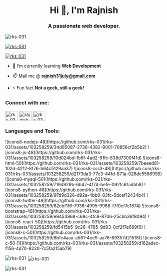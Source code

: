 
<h1 align="center">Hi 👋, I'm Rajnish</h1>
<h3 align="center">A passionate web developer.</h3>

<p align="left"> <img src="https://komarev.com/ghpvc/?username=rks-031&label=Profile%20views&color=0e75b6&style=flat" alt="rks-031" /> </p>

<p align="left"> <a href="https://github.com/ryo-ma/github-profile-trophy"><img src="https://github-profile-trophy.vercel.app/?username=rks-031" alt="rks-031" /></a> </p>

<p align="left"> <a href="https://twitter.com/rks_031" target="blank"><img src="https://img.shields.io/twitter/follow/rks_031?logo=twitter&style=for-the-badge" alt="rks_031" /></a> </p>

- 🌱 I’m currently learning **Web Development**

- 📫 Mail me @ **rajnish31july@gmail.com**

- ⚡ Fun fact **Not a geek, still a geek!**

<h3 align="left">Connect with me:</h3>
<p align="left">
<a href="https://twitter.com/rks_031" target="blank"><img align="center" src="https://raw.githubusercontent.com/rahuldkjain/github-profile-readme-generator/master/src/images/icons/Social/twitter.svg" alt="rks_031" height="30" width="40" /></a>
<a href="https://linkedin.com/in/rajnish kumar singh" target="blank"><img align="center" src="https://raw.githubusercontent.com/rahuldkjain/github-profile-readme-generator/master/src/images/icons/Social/linked-in-alt.svg" alt="rajnish kumar singh" height="30" width="40" /></a>
<a href="https://instagram.com/rks_031" target="blank"><img align="center" src="https://raw.githubusercontent.com/rahuldkjain/github-profile-readme-generator/master/src/images/icons/Social/instagram.svg" alt="rks_031" height="30" width="40" /></a>
</p>



<h3 align="left">Languages and Tools:</h3>
![icons8-nodejs-48](https://github.com/rks-031/rks-031/assets/103258259/34d85087-2736-4382-9001-70856cf2b5b2)
![icons8-js-48](https://github.com/rks-031/rks-031/assets/103258259/10d024bd-fb5f-4ad2-91fc-838d7300f41d)
![icons8-html-50](https://github.com/rks-031/rks-031/assets/103258259/7beeed81-102d-4212-8f76-b64c5129aa37)
![icons8-css3-48](https://github.com/rks-031/rks-031/assets/103258259/d2173da3-77c3-44fd-871a-026dc5586999)
![icons8-mysql-50](https://github.com/rks-031/rks-031/assets/103258259/719d929b-6b47-4f74-befe-092fc61adbb8)
![icons8-python-48](https://github.com/rks-031/rks-031/assets/103258259/97d9d326-d92a-4bb0-83fc-5dcef12434b4)
![icons8-twitter-48](https://github.com/rks-031/rks-031/assets/103258259/62cbf1f6-7936-4905-9968-f7f0ef7c1874)
![icons8-bootstrap-48](https://github.com/rks-031/rks-031/assets/103258259/e9454968-c68c-4fc8-8706-25cbb36f8094)
![icons8-react-50](https://github.com/rks-031/rks-031/assets/103258259/fd5415b5-9c26-4785-9d93-0cf2f7e689f0)
![icons8-c-50](https://github.com/rks-031/rks-031/assets/103258259/8bfc4aaa-a561-4ee9-aa76-89357d21518f)
![icons8-c-50 (1)](https://github.com/rks-031/rks-031/assets/103258259/d162adec-f156-4d70-8230-7c5fa215ab79)




<p><img align="left" src="https://github-readme-stats.vercel.app/api/top-langs?username=rks-031&show_icons=true&locale=en&layout=compact" alt="rks-031" /></p>

<p>&nbsp;<img align="center" src="https://github-readme-stats.vercel.app/api?username=rks-031&show_icons=true&locale=en" alt="rks-031" /></p>

<p><img align="center" src="https://github-readme-streak-stats.herokuapp.com/?user=rks-031&" alt="rks-031" /></p>
